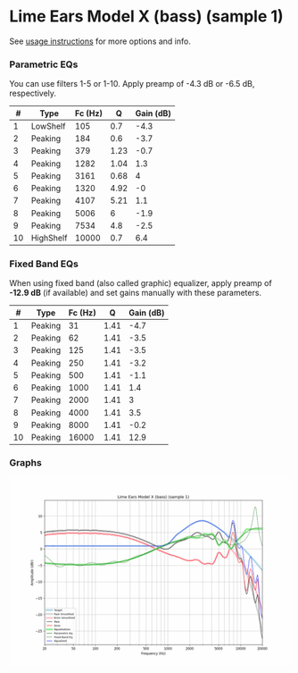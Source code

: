 # Lime Ears Model X (bass) (sample 1)
See [usage instructions](https://github.com/jaakkopasanen/AutoEq#usage) for more options and info.

### Parametric EQs
You can use filters 1-5 or 1-10. Apply preamp of -4.3 dB or -6.5 dB, respectively.

|   # | Type      |   Fc (Hz) |    Q |   Gain (dB) |
|-----|-----------|-----------|------|-------------|
|   1 | LowShelf  |       105 | 0.7  |        -4.3 |
|   2 | Peaking   |       184 | 0.6  |        -3.7 |
|   3 | Peaking   |       379 | 1.23 |        -0.7 |
|   4 | Peaking   |      1282 | 1.04 |         1.3 |
|   5 | Peaking   |      3161 | 0.68 |         4   |
|   6 | Peaking   |      1320 | 4.92 |        -0   |
|   7 | Peaking   |      4107 | 5.21 |         1.1 |
|   8 | Peaking   |      5006 | 6    |        -1.9 |
|   9 | Peaking   |      7534 | 4.8  |        -2.5 |
|  10 | HighShelf |     10000 | 0.7  |         6.4 |

### Fixed Band EQs
When using fixed band (also called graphic) equalizer, apply preamp of **-12.9 dB** (if available) and set gains manually with these parameters.

|   # | Type    |   Fc (Hz) |    Q |   Gain (dB) |
|-----|---------|-----------|------|-------------|
|   1 | Peaking |        31 | 1.41 |        -4.7 |
|   2 | Peaking |        62 | 1.41 |        -3.5 |
|   3 | Peaking |       125 | 1.41 |        -3.5 |
|   4 | Peaking |       250 | 1.41 |        -3.2 |
|   5 | Peaking |       500 | 1.41 |        -1.1 |
|   6 | Peaking |      1000 | 1.41 |         1.4 |
|   7 | Peaking |      2000 | 1.41 |         3   |
|   8 | Peaking |      4000 | 1.41 |         3.5 |
|   9 | Peaking |      8000 | 1.41 |        -0.2 |
|  10 | Peaking |     16000 | 1.41 |        12.9 |

### Graphs
![](./Lime%20Ears%20Model%20X%20(bass)%20(sample%201).png)
